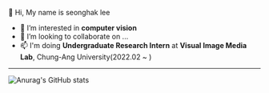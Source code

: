  👋 Hi, My name is seonghak lee
- 👀 I’m interested in **computer vision**
- 💞️ I’m looking to collaborate on ...
- 📫  I'm doing **Undergraduate Research Intern** at **Visual Image Media Lab**, Chung-Ang University(2022.02 ~ )

___
![Anurag's GitHub stats](https://github-readme-stats.vercel.app/api?username=Lseonghak&theme=vue&show_icons=true)                 
